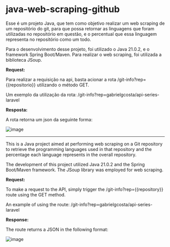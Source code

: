 # java-web-scraping-github
Esse é um projeto Java, que tem como objetivo realizar um web scraping de um repositório do git, para que possa retornar as linguagens que foram utilizadas no repositório em questão, e o percentual que essa linguagem representa no repositório como um todo.

Para o desenvolvimento desse projeto, foi utilizado o Java 21.0.2, e o framework Spring Boot/Maven. Para realizar o web scraping, foi utilizada a biblioteca JSoup.

**Request:**

Para realizar a requisição na api, basta acionar a rota /git-info?rep={{repositorio}} utilizando o método GET.

Um exemplo da utilização da rota: /git-info?rep=gabrielgcosta/api-series-laravel

**Resposta:**

A rota retorna um json da seguinte forma:

![image](https://github.com/gabrielgcosta/java-web-scraping-github/assets/42680760/6853c52a-d8b8-4447-9f67-187ff8e009e3)


-----------------------------------------------------------

This is a Java project aimed at performing web scraping on a Git repository to retrieve the programming languages used in that repository and the percentage each language represents in the overall repository.

The development of this project utilized Java 21.0.2 and the Spring Boot/Maven framework. The JSoup library was employed for web scraping.

**Request:**

To make a request to the API, simply trigger the /git-info?rep={{repository}} route using the GET method.

An example of using the route: /git-info?rep=gabrielgcosta/api-series-laravel

**Response:**

The route returns a JSON in the following format:

![image](https://github.com/gabrielgcosta/java-web-scraping-github/assets/42680760/6853c52a-d8b8-4447-9f67-187ff8e009e3)
